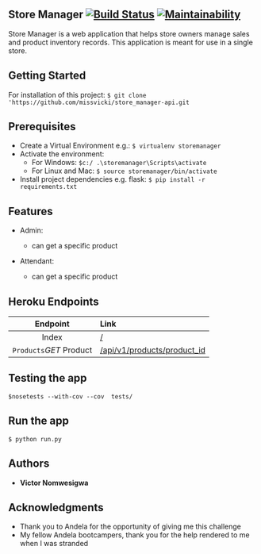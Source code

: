 ## Store Manager       [![**Build Status**](https://travis-ci.org/missvicki/store_manager-api.svg?branch=ft-admin-attendant-get-specific-product-161204538)](https://travis-ci.org/missvicki/store_manager-api) [![Maintainability](https://api.codeclimate.com/v1/badges/a68f287f8f7b9bf13c07/maintainability)](https://codeclimate.com/github/missvicki/store_manager-api/maintainability)

Store Manager is a web application that helps store owners manage sales and product inventory records. This application is meant for use in a single store.    

## Getting Started

For installation of this project:  `$ git clone 'https://github.com/missvicki/store_manager-api.git`

## Prerequisites

* Create a Virtual Environment e.g.: `$ virtualenv storemanager`
* Activate the environment: 
    * For Windows: `$c:/ .\storemanager\Scripts\activate`
    * For Linux and Mac: `$ source storemanager/bin/activate`
* Install project dependencies e.g. flask: `$ pip install -r requirements.txt`

## Features

* Admin:  
    * can get a specific product
    
* Attendant:
    * can get a specific product

## Heroku Endpoints

|Endpoint|Link|
|:---:|:---|
|Index|[/](https://store-manager-api-.herokuapp.com/)|
|`Products`*GET* Product|[/api/v1/products/product_id](https://store-manager-api-.herokuapp.com/api/v1/products/1)|

## Testing the app

  `$nosetests --with-cov --cov  tests/`
  

## Run the app

`$ python run.py`

## Authors

* **Victor Nomwesigwa**

## Acknowledgments

* Thank you to Andela for the opportunity of giving me this challenge
* My fellow Andela bootcampers, thank you for the help rendered to me when I was stranded





